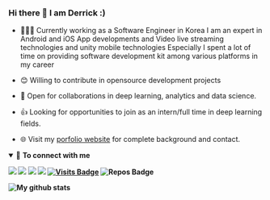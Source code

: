 ### Hi there 👋 I am Derrick :)

- 👨🏽‍💻 Currently working as a Software Engineer in Korea I am an expert in Android and iOS App developments and Video live streaming technologies and unity mobile technologies Especially I spent a lot of time on providing software development kit among various platforms in my career

- 😊 Willing to contribute in opensource development projects
- 🤝 Open for collaborations in deep learning, analytics and data science.
- 👍 Looking for opportunities to join as an intern/full time in deep learning fields.
- 🌐 Visit my [porfolio website](https://jinyoung.dev/) for complete background and contact.

<!-- - 👨 Know more about me at [Sourcerer](https://sourcerer.io/pr2tik1)  -->

<details open>
<summary>🤝 <b>To connect with me<b></summary>

<p align = "center">

[<img src ="https://img.shields.io/badge/portfolio-web-%23.svg?&style=for-the-badge&logo=&logoColor=white%22">](https://jinyoung.dev/)
[<img src="https://img.shields.io/badge/linkedin-%230077B5.svg?&style=for-the-badge&logo=linkedin&logoColor=white" />](https://www.linkedin.com/in/sensational/) 
[<img src = "https://img.shields.io/badge/instagram-%23E4405F.svg?&style=for-the-badge&logo=instagram&logoColor=white">](https://www.instagram.com/derricks2/) [<img src = "https://img.shields.io/badge/facebook-%231877F2.svg?&style=for-the-badge&logo=facebook&logoColor=white">](https://www.facebook.com/jinyeoung.kang)
[![Visits Badge](https://badges.pufler.dev/visits/superbderrick/superbderrick?style=for-the-badge&color=blue)](https://github.com/superbderrick/superbderrick)
![Repos Badge](https://badges.pufler.dev/repos/superbderrick?style=for-the-badge&color=red)


![My github stats](https://github-readme-stats.vercel.app/api?username=superbderrick)






 




